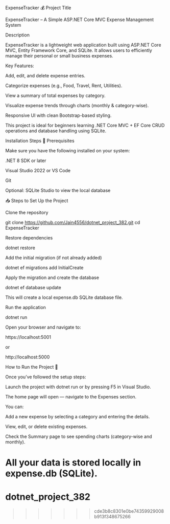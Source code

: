 
ExpenseTracker 💰
Project Title

ExpenseTracker – A Simple ASP.NET Core MVC Expense Management System

Description

ExpenseTracker is a lightweight web application built using ASP.NET Core MVC, Entity Framework Core, and SQLite.
It allows users to efficiently manage their personal or small business expenses.

Key Features:

Add, edit, and delete expense entries.

Categorize expenses (e.g., Food, Travel, Rent, Utilities).

View a summary of total expenses by category.

Visualize expense trends through charts (monthly & category-wise).

Responsive UI with clean Bootstrap-based styling.

This project is ideal for beginners learning .NET Core MVC + EF Core CRUD operations and database handling using SQLite.

Installation Steps
🧩 Prerequisites

Make sure you have the following installed on your system:

.NET 8 SDK or later

Visual Studio 2022
 or VS Code

Git

Optional: SQLite Studio
 to view the local database

📥 Steps to Set Up the Project

Clone the repository

git clone https://github.com/Jain4556/dotnet_project_382.git
cd ExpenseTracker


Restore dependencies

dotnet restore


Add the initial migration (if not already added)

dotnet ef migrations add InitialCreate


Apply the migration and create the database

dotnet ef database update


This will create a local expense.db SQLite database file.

Run the application

dotnet run


Open your browser and navigate to:

https://localhost:5001


or

http://localhost:5000

How to Run the Project 🚀

Once you’ve followed the setup steps:

Launch the project with dotnet run or by pressing F5 in Visual Studio.

The home page will open — navigate to the Expenses section.

You can:

Add a new expense by selecting a category and entering the details.

View, edit, or delete existing expenses.

Check the Summary page to see spending charts (category-wise and monthly).

All your data is stored locally in expense.db (SQLite).
=======
# dotnet_project_382
>>>>>>> cde3b8c8301e0be74359929008b913f348675266

